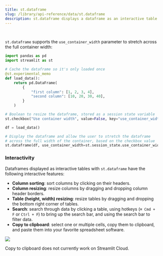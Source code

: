 ```yaml
---
title: st.dataframe
slug: /library/api-reference/data/st.dataframe
description: st.dataframe displays a dataframe as an interactive table.
---
```


<Autofunction function="streamlit.dataframe" />

<br />

`st.dataframe` supports the `use_container_width` parameter to stretch across the full container width:

```python
import pandas as pd
import streamlit as st

# Cache the dataframe so it's only loaded once
@st.experimental_memo
def load_data():
    return pd.DataFrame(
        {
            "first column": [1, 2, 3, 4],
            "second column": [10, 20, 30, 40],
        }
    )

# Boolean to resize the dataframe, stored as a session state variable
st.checkbox("Use container width", value=False, key="use_container_width")

df = load_data()

# Display the dataframe and allow the user to stretch the dataframe
# across the full width of the container, based on the checkbox value
st.dataframe(df, use_container_width=st.session_state.use_container_width)
```

<Cloud src="https://doc-dataframe2.streamlitapp.com/?embedded=true" height="350" />

### Interactivity

Dataframes displayed as interactive tables with `st.dataframe` have the following interactive features:

- **Column sorting**: sort columns by clicking on their headers.
- **Column resizing**: resize columns by dragging and dropping column header borders.
- **Table (height, width) resizing**: resize tables by dragging and dropping the bottom right corner of tables.
- **Search**: search through data by clicking a table, using hotkeys (`⌘ Cmd + F` or `Ctrl + F`) to bring up the search bar, and using the search bar to filter data.
- **Copy to clipboard**: select one or multiple cells, copy them to clipboard, and paste them into your favorite spreadsheet software.

<Image src="/images/dataframe-ui.gif" />

<Note>

Copy to clipboard does not currently work on Streamlit Cloud.

</Note>
